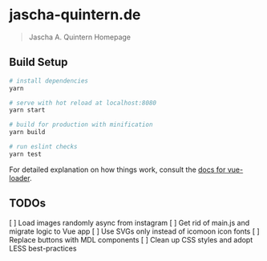 # jascha-quintern.de

> Jascha A. Quintern Homepage

## Build Setup

```bash
# install dependencies
yarn

# serve with hot reload at localhost:8080
yarn start

# build for production with minification
yarn build

# run eslint checks
yarn test
```

For detailed explanation on how things work, consult the [docs for vue-loader](http://vuejs.github.io/vue-loader).

## TODOs
 [ ] Load images randomly async from instagram
 [ ] Get rid of main.js and migrate logic to Vue app
 [ ] Use SVGs only instead of icomoon icon fonts
 [ ] Replace buttons with MDL components
 [ ] Clean up CSS styles and adopt LESS best-practices